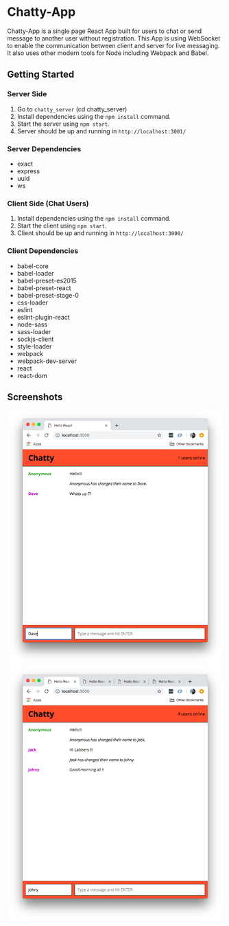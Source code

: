 # Chatty-App

Chatty-App is a single page React App built for users to chat or send message to another user without registration. This App is using WebSocket to enable the communication between client and server for live messaging. It also uses other modern tools for Node including Webpack and Babel.

## Getting Started

### Server Side
1. Go to `chatty_server` (cd chatty_server)
2. Install dependencies using the `npm install` command.
3. Start the server using `npm start`.
4. Server should be up and running in `http://localhost:3001/`

### Server Dependencies
- exact
- express
- uuid
- ws

### Client Side (Chat Users)
1. Install dependencies using the `npm install` command.
2. Start the client using `npm start`.
3. Client should be up and running in `http://localhost:3000/`

### Client Dependencies
- babel-core
- babel-loader
- babel-preset-es2015
- babel-preset-react
- babel-preset-stage-0
- css-loader
- eslint
- eslint-plugin-react
- node-sass
- sass-loader
- sockjs-client
- style-loader
- webpack
- webpack-dev-server
- react
- react-dom

## Screenshots
!["Screenshot 1 of Chatty-App"](https://github.com/binduprakash/Chatty-App/blob/master/docs/first.png)
!["Screenshot 2 of Chatty-App"](https://github.com/binduprakash/Chatty-App/blob/master/docs/second.png)